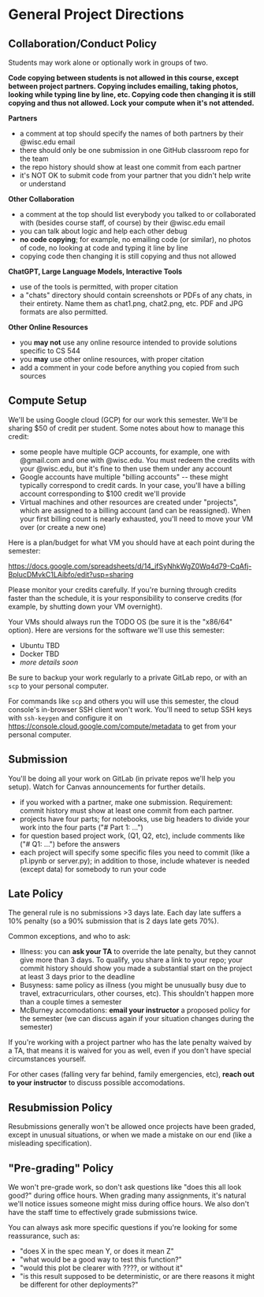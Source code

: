 # General Project Directions

## Collaboration/Conduct Policy

Students may work alone or optionally work in groups of two.

**Code copying between students is not allowed in this course, except
between project partners.  Copying includes emailing, taking photos,
looking while typing line by line, etc.  Copying code then changing it
is still copying and thus not allowed.  Lock your compute when it's
not attended.**

**Partners**
* a comment at top should specify the names of both partners by their @wisc.edu email
* there should only be one submission in one GitHub classroom repo for the team
* the repo history should show at least one commit from each partner
* it's NOT OK to submit code from your partner that you didn't help write or understand

**Other Collaboration**
* a comment at the top should list everybody you talked to or collaborated with (besides course staff, of course) by their @wisc.edu email
* you can talk about logic and help each other debug
* **no code copying**; for example, no emailing code (or similar), no photos of code, no looking at code and typing it line by line
* copying code then changing it is still copying and thus not allowed

**ChatGPT, Large Language Models, Interactive Tools**
* use of the tools is permitted, with proper citation
* a "chats" directory should contain screenshots or PDFs of any chats, in their entirety.  Name them as chat1.png, chat2.png, etc.  PDF and JPG formats are also permitted.

**Other Online Resources**
* you **may not** use any online resource intended to provide solutions specific to CS 544
* you **may** use other online resources, with proper citation
* add a comment in your code before anything you copied from such sources

## Compute Setup

We'll be using Google cloud (GCP) for our work this semester.  We'll be
sharing $50 of credit per student.  Some notes about how to manage this credit:

* some people have multiple GCP accounts, for example, one with @gmail.com and one with @wisc.edu.  You must redeem the credits with your @wisc.edu, but it's fine to then use them under any account
* Google accounts have multiple "billing accounts" -- these might typically correspond to credit cards.  In your case, you'll have a billing account corresponding to $100 credit we'll provide
* Virtual machines and other resources are created under "projects", which are assigned to a billing account (and can be reassigned).  When your first billing count is nearly exhausted, you'll need to move your VM over (or create a new one)

Here is a plan/budget for what VM you should have at each point during the semester:

https://docs.google.com/spreadsheets/d/14_ifSyNhkWgZ0Wq4d79-CqAfj-BplucDMvkC1LAibfo/edit?usp=sharing

Please monitor your credits carefully.  If you're burning through credits faster than the schedule, it is your responsibility to conserve credits (for example, by shutting down your VM overnight).

Your VMs should always run the TODO OS (be sure it is the "x86/64" option).  Here are versions for the software we'll use this semester:

* Ubuntu TBD
* Docker TBD
* *more details soon*

Be sure to backup your work regularly to a private GitLab repo, or with an `scp` to your personal computer.

For commands like `scp` and others you will use this semester, the
cloud console's in-browser SSH client won't work.  You'll need to
setup SSH keys with `ssh-keygen` and configure it on
https://console.cloud.google.com/compute/metadata to get from your
personal computer.

## Submission

You'll be doing all your work on GitLab (in private repos we'll help
you setup).  Watch for Canvas announcements for further details.

* if you worked with a partner, make one submission.  Requirement: commit history must show at least one commit from each partner.
* projects have four parts; for notebooks, use big headers to divide your work into the four parts ("# Part 1: ...")
* for question based project work, (Q1, Q2, etc), include comments like ("# Q1: ...") before the answers
* each project will specify some specific files you need to commit (like a p1.ipynb or server.py); in addition to those, include whatever is needed (except data) for somebody to run your code

## Late Policy

The general rule is no submissions >3 days late.  Each day late suffers a 10% penalty (so a 90% submission that is 2 days late gets 70%).

Common exceptions, and who to ask:
- Illness: you can **ask your TA** to override the late penalty, but they cannot give more than 3 days.  To qualify, you share a link to your repo; your commit history should show you made a substantial start on the project at least 3 days prior to the deadline
- Busyness: same policy as illness (you might be unusually busy due to travel, extracurriculars, other courses, etc).  This shouldn't happen more than a couple times a semester
- McBurney accomodations: **email your instructor** a proposed policy for the semester (we can discuss again if your situation changes during the semester)

If you're working with a project partner who has the late penalty waived by a TA, that means it is waived for you as well, even if you don't have special circumstances yourself.

For other cases (falling very far behind, family emergencies, etc), **reach out to your instructor** to discuss possible accomodations.

## Resubmission Policy

Resubmissions generally won't be allowed once projects have been
graded, except in unusual situations, or when we made a mistake on our
end (like a misleading specification).

## "Pre-grading" Policy

We won't pre-grade work, so don't ask questions like "does this all
look good?" during office hours.  When grading many assignments, it's
natural we'll notice issues someone might miss during office hours.
We also don't have the staff time to effectively grade submissions
twice.

You can always ask more specific questions if you're looking for some reassurance, such as:

* "does X in the spec mean Y, or does it mean Z"
* "what would be a good way to test this function?"
* "would this plot be clearer with ????, or without it"
* "is this result supposed to be deterministic, or are there reasons it might be different for other deployments?"
